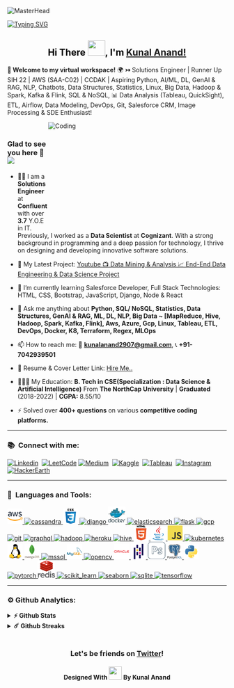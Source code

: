 ![MasterHead](https://media.licdn.com/dms/image/C5612AQH4wNEoCPNXGw/article-cover_image-shrink_600_2000/0/1603042799143?e=2147483647&v=beta&t=eGCjg509uNJg0c6NQEq-MG5MWH2mftTxqJ8lTONhkTg)

[![Typing SVG](https://readme-typing-svg.herokuapp.com?font=Allerta+Stencil&size=25&pause=1000&color=086DF7&background=C0FFCB00&width=435&lines=Thanks+for+reviewing+my+profile+!+)](https://git.io/typing-svg)


<h2 align="center">
  <span style='color:black;'>
    Hi There <img src="https://github.com/user-attachments/assets/8ae38217-0d5e-4e39-9ce6-d18e619782cd" width="40" height="35">, I'm <a href="https://www.linkedin.com/in/kunal-anand-b36730169/" target="_blank">Kunal Anand!</a>
  </span>
</h2>


 **🌟  Welcome to my virtual workspace!** <span style="text-align: center;"> 🌍 **&#8611;** Solutions Engineer | Runner Up SIH 22 | AWS (SAA-C02) | CCDAK | Aspiring Python, AI/ML, DL, GenAI & RAG, NLP, Chatbots, Data Structures, Statistics, Linux, Big Data, Hadoop & Spark, Kafka & Flink, SQL & NoSQL, 📊 Data Analysis (Tableau, QuickSight), ETL, Airflow, Data Modeling, DevOps, Git, Salesforce CRM, Image Processing & SDE Enthusiast! 

<img align="right" alt="Coding" width="410" height="250" src="https://github.com/user-attachments/assets/eeb4c543-b372-4747-a8d2-162c375bfdda"> 

&nbsp; 

### Glad to see you here 👀&nbsp; ![](https://komarev.com/ghpvc/?username=kunalanand2907&color=blue)  

- 👨‍💻 I am a **Solutions Engineer** at **Confluent** with over **3.7** Y.O.E in IT. Previously, I worked as a **Data Scientist** at **Cognizant**. With a strong background in programming and a deep passion for technology, I thrive on designing and developing innovative software solutions.
  
- 🔭  My Latest Project: [Youtube 📺 Data Mining & Analysis 📈 End-End Data Engineering & Data Science Project](https://github.com/KunalAnand2907/Youtube_DataMining_Analysis-End-End-Data-Engineering-Data-Science-Project)

- 🌱 I’m currently learning Salesforce Developer, Full Stack Technologies: HTML, CSS, Bootstrap, JavaScript, Django, Node & React

- 💬 Ask me anything about **Python, SQL/ NoSQL, Statistics, Data Structures, GenAI & RAG, ML, DL, NLP, Big Data ~ [MapReduce, Hive, Hadoop, Spark, Kafka, Flink], Aws, Azure, Gcp, Linux, Tableau, ETL, DevOps, Docker, K8, Terraform, Regex, MLOps**

- 📫 How to reach me: 📧 **kunalanand2907@gmail.com**, 📞 **+91-7042939501**

- 📄 Resume & Cover Letter Link: [Hire Me..](https://drive.google.com/drive/u/0/folders/1gI1W7KY1Iu8sbHMxe0sKlvPR4XKWBkie)

- 👨🏻‍🎓 My Education: **B. Tech in CSE(Specialization : Data Science & Artificial Intelligence)** From **The NorthCap University** | **Graduated** (2018-2022) | **CGPA:** 8.55/10

- ⚡ Solved over **400+ questions** on various **competitive coding platforms.**

---

### 📚&nbsp; **Connect with me:**

[![Linkedin](https://img.shields.io/badge/LinkedIn-blue?style=for-the-badge&logo=linkedin&labelColor=blue&link=https://www.linkedin.com/in/kunal-anand-b36730169/)](https://www.linkedin.com/in/kunal-anand-b36730169/)&nbsp;
[![LeetCode](https://img.shields.io/badge/LeetCode-000000?style=for-the-badge&logo=LeetCode&logoColor=#d16c06&link=https://leetcode.com/Kun2907/)](https://leetcode.com/Kun2907/)
[![Medium](https://img.shields.io/badge/Medium-black?style=for-the-badge&logo=medium&logoColor=white&link=https://medium.com/@kunalanand2907)](https://medium.com/@kunalanand2907)&nbsp;
[![Kaggle](https://img.shields.io/badge/Kaggle-20BEFF?style=for-the-badge&logo=Kaggle&logoColor=white&link=https://kaggle.com/kunal18csu110)](https://kaggle.com/kunal18csu110)&nbsp;
[![Tableau](https://img.shields.io/badge/Tableau-E97627?style=for-the-badge&logo=Tableau&logoColor=white&link=https://public.tableau.com/app/profile/kunal7999/)](https://public.tableau.com/app/profile/kunal7999/)&nbsp;
[![Instagram](https://img.shields.io/badge/Instagram-E4405F?style=for-the-badge&logo=instagram&logoColor=white&link=https://www.instagram.com/kun__al29/)](https://www.instagram.com/kun__al29/)&nbsp;
[![HackerEarth](https://img.shields.io/badge/HackerEarth-%232C3454.svg?&style=for-the-badge&logo=HackerEarth&logoColor=Blue&link=https://www.hackerearth.com/@kunalanand2907/)](https://www.hackerearth.com/@kunalanand2907/)


 <!-- ----------- Extra Part <a href="https://www.hackerearth.com/@kunalanand2907" target="_blank"><img align="center" src="https://github.com/KunalAnand2907/KunalAnand2907/assets/46574881/f71b37eb-f61b-4426-8765-eac0ba7e8f5e" alt="@kunalanand2907" height="30" width="30" /></a>  ------------ -->

---

### 🔧&nbsp; **Languages and Tools:**

<p align="left"> <a href="https://aws.amazon.com" target="_blank" rel="noreferrer"> <img src="https://raw.githubusercontent.com/devicons/devicon/master/icons/amazonwebservices/amazonwebservices-original-wordmark.svg" alt="aws" width="35" height="35"/> </a> <a href="https://cassandra.apache.org/" target="_blank" rel="noreferrer"> <img src="https://www.vectorlogo.zone/logos/apache_cassandra/apache_cassandra-icon.svg" alt="cassandra" width="35" height="35"/> </a> <a href="https://www.w3schools.com/css/" target="_blank" rel="noreferrer"> <img src="https://raw.githubusercontent.com/devicons/devicon/master/icons/css3/css3-original-wordmark.svg" alt="css3" width="35" height="35"/> </a> <a href="https://www.djangoproject.com/" target="_blank" rel="noreferrer"> <img src="https://cdn.worldvectorlogo.com/logos/django.svg" alt="django" width="35" height="35"/> </a> <a href="https://www.docker.com/" target="_blank" rel="noreferrer"> <img src="https://raw.githubusercontent.com/devicons/devicon/master/icons/docker/docker-original-wordmark.svg" alt="docker" width="40" height="40"/> </a> <a href="https://www.elastic.co" target="_blank" rel="noreferrer"> <img src="https://www.vectorlogo.zone/logos/elastic/elastic-icon.svg" alt="elasticsearch" width="35" height="35"/> </a> <a href="https://flask.palletsprojects.com/" target="_blank" rel="noreferrer"> <img src="https://www.vectorlogo.zone/logos/pocoo_flask/pocoo_flask-icon.svg" alt="flask" width="35" height="35"/> </a> <a href="https://cloud.google.com" target="_blank" rel="noreferrer"> <img src="https://www.vectorlogo.zone/logos/google_cloud/google_cloud-icon.svg" alt="gcp" width="35" height="35"/> </a> <a href="https://git-scm.com/" target="_blank" rel="noreferrer"> <img src="https://www.vectorlogo.zone/logos/git-scm/git-scm-icon.svg" alt="git" width="40" height="40"/> </a> <a href="https://graphql.org" target="_blank" rel="noreferrer"> <img src="https://www.vectorlogo.zone/logos/graphql/graphql-icon.svg" alt="graphql" width="35" height="35"/> </a> <a href="https://hadoop.apache.org/" target="_blank" rel="noreferrer"> <img src="https://www.vectorlogo.zone/logos/apache_hadoop/apache_hadoop-icon.svg" alt="hadoop" width="35" height="35"/> </a> <a href="https://heroku.com" target="_blank" rel="noreferrer"> <img src="https://www.vectorlogo.zone/logos/heroku/heroku-icon.svg" alt="heroku" width="35" height="35"/> </a> <a href="https://hive.apache.org/" target="_blank" rel="noreferrer"> <img src="https://www.vectorlogo.zone/logos/apache_hive/apache_hive-icon.svg" alt="hive" width="35" height="35"/> </a> <a href="https://www.w3.org/html/" target="_blank" rel="noreferrer"> <img src="https://raw.githubusercontent.com/devicons/devicon/master/icons/html5/html5-original-wordmark.svg" alt="html5" width="35" height="35"/> </a> <a href="https://www.java.com" target="_blank" rel="noreferrer"> <img src="https://raw.githubusercontent.com/devicons/devicon/master/icons/java/java-original.svg" alt="java" width="35" height="35"/> </a> <a href="https://developer.mozilla.org/en-US/docs/Web/JavaScript" target="_blank" rel="noreferrer"> <img src="https://raw.githubusercontent.com/devicons/devicon/master/icons/javascript/javascript-original.svg" alt="javascript" width="35" height="35"/> </a> <a href="https://kubernetes.io" target="_blank" rel="noreferrer"> <img src="https://www.vectorlogo.zone/logos/kubernetes/kubernetes-icon.svg" alt="kubernetes" width="35" height="35"/> </a> <a href="https://www.linux.org/" target="_blank" rel="noreferrer"> <img src="https://raw.githubusercontent.com/devicons/devicon/master/icons/linux/linux-original.svg" alt="linux" width="35" height="35"/> </a> <a href="https://www.mongodb.com/" target="_blank" rel="noreferrer"> <img src="https://raw.githubusercontent.com/devicons/devicon/master/icons/mongodb/mongodb-original-wordmark.svg" alt="mongodb" width="35" height="35"/> </a> <a href="https://www.microsoft.com/en-us/sql-server" target="_blank" rel="noreferrer"> <img src="https://www.svgrepo.com/show/303229/microsoft-sql-server-logo.svg" alt="mssql" width="35" height="35"/> </a> <a href="https://www.mysql.com/" target="_blank" rel="noreferrer"> <img src="https://raw.githubusercontent.com/devicons/devicon/master/icons/mysql/mysql-original-wordmark.svg" alt="mysql" width="35" height="35"/> </a> <a href="https://opencv.org/" target="_blank" rel="noreferrer"> <img src="https://www.vectorlogo.zone/logos/opencv/opencv-icon.svg" alt="opencv" width="35" height="35"/> </a> <a href="https://www.oracle.com/" target="_blank" rel="noreferrer"> <img src="https://raw.githubusercontent.com/devicons/devicon/master/icons/oracle/oracle-original.svg" alt="oracle" width="35" height="35"/> </a> <a href="https://pandas.pydata.org/" target="_blank" rel="noreferrer"> <img src="https://raw.githubusercontent.com/devicons/devicon/2ae2a900d2f041da66e950e4d48052658d850630/icons/pandas/pandas-original.svg" alt="pandas" width="35" height="35"/> </a> <a href="https://www.photoshop.com/en" target="_blank" rel="noreferrer"> <img src="https://raw.githubusercontent.com/devicons/devicon/master/icons/photoshop/photoshop-line.svg" alt="photoshop" width="40" height="40"/> </a> <a href="https://www.postgresql.org" target="_blank" rel="noreferrer"> <img src="https://raw.githubusercontent.com/devicons/devicon/master/icons/postgresql/postgresql-original-wordmark.svg" alt="postgresql" width="35" height="35"/> </a> <a href="https://www.python.org" target="_blank" rel="noreferrer"> <img src="https://raw.githubusercontent.com/devicons/devicon/master/icons/python/python-original.svg" alt="python" width="35" height="35"/> </a> <a href="https://pytorch.org/" target="_blank" rel="noreferrer"> <img src="https://www.vectorlogo.zone/logos/pytorch/pytorch-icon.svg" alt="pytorch" width="35" height="35"/> </a> <a href="https://redis.io" target="_blank" rel="noreferrer"> <img src="https://raw.githubusercontent.com/devicons/devicon/master/icons/redis/redis-original-wordmark.svg" alt="redis" width="40" height="40"/> </a> <a href="https://scikit-learn.org/" target="_blank" rel="noreferrer"> <img src="https://upload.wikimedia.org/wikipedia/commons/0/05/Scikit_learn_logo_small.svg" alt="scikit_learn" width="35" height="35"/> </a> <a href="https://seaborn.pydata.org/" target="_blank" rel="noreferrer"> <img src="https://seaborn.pydata.org/_images/logo-mark-lightbg.svg" alt="seaborn" width="35" height="35"/> </a> <a href="https://www.sqlite.org/" target="_blank" rel="noreferrer"> <img src="https://www.vectorlogo.zone/logos/sqlite/sqlite-icon.svg" alt="sqlite" width="35" height="35"/> </a> <a href="https://www.tensorflow.org" target="_blank" rel="noreferrer"> <img src="https://www.vectorlogo.zone/logos/tensorflow/tensorflow-icon.svg" alt="tensorflow" width="35" height="35"/> </a> </p>

---

### ⚙️&nbsp;Github Analytics:

<details>	
  <summary><b>⚡ Github Stats</b></summary>

![KunalAnand's Stats](https://github-readme-stats.vercel.app/api?username=KunalAnand2907&theme=dark&show_icons=true&hide_border=true&count_private=true)

![KunalAnand's Top Languages](https://github-readme-stats.vercel.app/api/top-langs/?username=KunalAnand2907&theme=dark&show_icons=true&hide_border=true&layout=compact)

</details>

<details>	
  <summary><b>☄️ Github Streaks</b></summary>

![KunalAnand's Streak](https://github-readme-streak-stats.herokuapp.com/?user=KunalAnand2907&theme=dark&hide_border=true)

</details>


#

<div align="center">

### Let's be friends on [Twitter](https://x.com/Kunal____29)!

</div>

<h4 align = 'center'> Designed With <img src ="https://github.com/KunalAnand2907/KunalAnand2907/assets/46574881/26aa917c-5c10-48c4-a3d5-cbd8cce0ea27" width ="30" height="30"> By Kunal Anand </h4>
